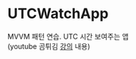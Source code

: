 # UTCWatchApp
MVVM 패턴 연습. UTC 시간 보여주는 앱<br>
(youtube 곰튀김 [강의](https://www.youtube.com/watch?v=M58LqynqQHc&t=748s) 내용)
